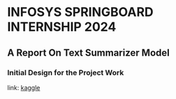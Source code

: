 # INFOSYS SPRINGBOARD INTERNSHIP 2024 
## A Report On Text Summarizer Model
### Initial Design for the Project Work



link: [kaggle](https://www.kaggle.com/datasets/gowrishankarp/newspaper-text-summarization-cnn-dailymail/code)
